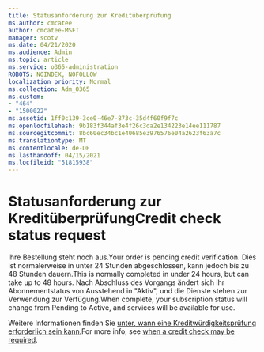 ```yaml
---
title: Statusanforderung zur Kreditüberprüfung
ms.author: cmcatee
author: cmcatee-MSFT
manager: scotv
ms.date: 04/21/2020
ms.audience: Admin
ms.topic: article
ms.service: o365-administration
ROBOTS: NOINDEX, NOFOLLOW
localization_priority: Normal
ms.collection: Adm_O365
ms.custom:
- "464"
- "1500022"
ms.assetid: 1ff0c139-3ce0-46e7-873c-35d4f60f9f7c
ms.openlocfilehash: 9b183f344af3e4f26c3da2e134223e14ee111787
ms.sourcegitcommit: 8bc60ec34bc1e40685e3976576e04a2623f63a7c
ms.translationtype: MT
ms.contentlocale: de-DE
ms.lasthandoff: 04/15/2021
ms.locfileid: "51815938"
---
```

# <a name="credit-check-status-request"></a><span data-ttu-id="47d5a-102">Statusanforderung zur Kreditüberprüfung</span><span class="sxs-lookup"><span data-stu-id="47d5a-102">Credit check status request</span></span>

<span data-ttu-id="47d5a-103">Ihre Bestellung steht noch aus.</span><span class="sxs-lookup"><span data-stu-id="47d5a-103">Your order is pending credit verification.</span></span> <span data-ttu-id="47d5a-104">Dies ist normalerweise in unter 24 Stunden abgeschlossen, kann jedoch bis zu 48 Stunden dauern.</span><span class="sxs-lookup"><span data-stu-id="47d5a-104">This is normally completed in under 24 hours, but can take up to 48 hours.</span></span> <span data-ttu-id="47d5a-105">Nach Abschluss des Vorgangs ändert sich ihr Abonnementstatus von Ausstehend in "Aktiv", und die Dienste stehen zur Verwendung zur Verfügung.</span><span class="sxs-lookup"><span data-stu-id="47d5a-105">When complete, your subscription status will change from Pending to Active, and services will be available for use.</span></span>

<span data-ttu-id="47d5a-106">Weitere Informationen finden Sie [unter, wann eine Kreditwürdigkeitsprüfung erforderlich sein kann.](https://docs.microsoft.com/microsoft-365/commerce/billing-and-payments/pay-for-your-subscription?view=o365-worldwide#pay-by-invoice-check-or-eft)</span><span class="sxs-lookup"><span data-stu-id="47d5a-106">For more info, see [when a credit check may be required](https://docs.microsoft.com/microsoft-365/commerce/billing-and-payments/pay-for-your-subscription?view=o365-worldwide#pay-by-invoice-check-or-eft).</span></span>
